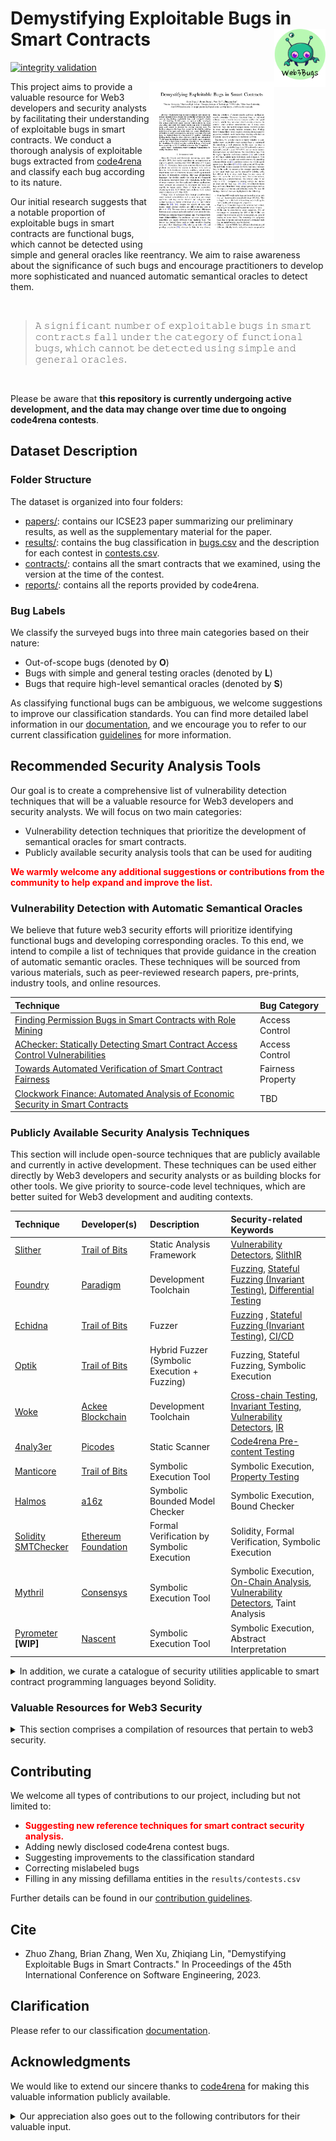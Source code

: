 # Demystifying Exploitable Bugs in Smart Contracts <a href="https://openai.com/product/dall-e-2"><img src="resources/logo.png" alt="Logo" align="right" width="82"/></a>

[![integrity validation](https://github.com/ZhangZhuoSJTU/Web3Bugs/actions/workflows/validate.yml/badge.svg)](https://github.com/ZhangZhuoSJTU/Web3Bugs/actions/workflows/validate.yml)

<p>
<a href="papers/icse23.pdf"> <img title="" src="resources/paper.jpg" alt="loading-ag-167" align="right" width="200"></a>

This project aims to provide a valuable resource for Web3 developers and security analysts by facilitating their understanding of exploitable bugs in smart contracts. We conduct a thorough analysis of exploitable bugs extracted from [code4rena](https://code4rena.com/) and classify each bug according to its nature.

Our initial research suggests that a notable proportion of exploitable bugs in smart contracts are functional bugs, which cannot be detected using simple and general oracles like reentrancy. We aim to raise awareness about the significance of such bugs and encourage practitioners to develop more sophisticated and nuanced automatic semantical oracles to detect them.
</p>

<br>


> 𝙰 𝚜𝚒𝚐𝚗𝚒𝚏𝚒𝚌𝚊𝚗𝚝 𝚗𝚞𝚖𝚋𝚎𝚛 𝚘𝚏 𝚎𝚡𝚙𝚕𝚘𝚒𝚝𝚊𝚋𝚕𝚎 𝚋𝚞𝚐𝚜 𝚒𝚗 𝚜𝚖𝚊𝚛𝚝 𝚌𝚘𝚗𝚝𝚛𝚊𝚌𝚝𝚜 𝚏𝚊𝚕𝚕 𝚞𝚗𝚍𝚎𝚛 𝚝𝚑𝚎 𝚌𝚊𝚝𝚎𝚐𝚘𝚛𝚢 𝚘𝚏 𝚏𝚞𝚗𝚌𝚝𝚒𝚘𝚗𝚊𝚕 𝚋𝚞𝚐𝚜, 𝚠𝚑𝚒𝚌𝚑 𝚌𝚊𝚗𝚗𝚘𝚝 𝚋𝚎 𝚍𝚎𝚝𝚎𝚌𝚝𝚎𝚍 𝚞𝚜𝚒𝚗𝚐 𝚜𝚒𝚖𝚙𝚕𝚎 𝚊𝚗𝚍 𝚐𝚎𝚗𝚎𝚛𝚊𝚕 𝚘𝚛𝚊𝚌𝚕𝚎𝚜.

<br>

Please be aware that __this repository is currently undergoing active development, and the data may change over time due to ongoing code4rena contests__.

## Dataset Description

### Folder Structure

The dataset is organized into four folders:

+ [papers/](papers/): contains our ICSE23 paper summarizing our preliminary results, as well as the supplementary material for the paper.
+ [results/](results/): contains the bug classification in [bugs.csv](results/bugs.csv) and the description for each contest in [contests.csv](results/contests.csv).
+ [contracts/](contracts/): contains all the smart contracts that we examined, using the version at the time of the contest.
+ [reports/](reports/): contains all the reports provided by code4rena.

### Bug Labels

We classify the surveyed bugs into three main categories based on their nature: 

+ Out-of-scope bugs (denoted by __O__)
+ Bugs with simple and general testing oracles (denoted by __L__)
+ Bugs that require high-level semantical oracles (denoted by __S__)

As classifying functional bugs can be ambiguous, we welcome suggestions to improve our classification standards. You can find more detailed label information in our [documentation](docs/standard.md), and we encourage you to refer to our current classification [guidelines](docs/standard.md#process) for more information.

## Recommended Security Analysis Tools

Our goal is to create a comprehensive list of vulnerability detection techniques that will be a valuable resource for Web3 developers and security analysts. We will focus on two main categories:

+ Vulnerability detection techniques that prioritize the development of semantical oracles for smart contracts.
+ Publicly available security analysis tools that can be used for auditing

<span style="color:red"><strong>We warmly welcome any additional suggestions or contributions from the community to help expand and improve the list. </strong></span> 

### Vulnerability Detection with Automatic Semantical Oracles

We believe that future web3 security efforts will prioritize identifying functional bugs and developing corresponding oracles. To this end, we intend to compile a list of techniques that provide guidance in the creation of automatic semantic oracles. These techniques will be sourced from various materials, such as peer-reviewed research papers, pre-prints, industry tools, and online resources.

| Technique                                                                                                                                          | Bug Category   |
| :------------------------------------------------------------------------------------------------------------------------------------------------- | :------------- |
| [Finding Permission Bugs in Smart Contracts with Role Mining](https://personal.ntu.edu.sg/yi_li/files/Liu2022FPB.pdf)                              | Access Control |
| [AChecker: Statically Detecting Smart Contract Access Control Vulnerabilities](https://people.ece.ubc.ca/mjulia/publications/ACheckerICSE2023.pdf) | Access Control |
| [Towards Automated Verification of Smart Contract Fairness](https://personal.ntu.edu.sg/yi_li/files/Liu2020TAV.pdf) | Fairness Property |
| [Clockwork Finance: Automated Analysis of Economic Security in Smart Contracts](https://www.computer.org/csdl/proceedings-article/sp/2023/933600a622/1He7Yru4ls4) | TBD |

### Publicly Available Security Analysis Techniques

This section will include open-source techniques that are publicly available and currently in active development. These techniques can be used either directly by Web3 developers and security analysts or as building blocks for other tools. We give priority to source-code level techniques, which are better suited for Web3 development and auditing contexts.

| Technique                                                                        | Developer(s)                                               | Description                                  | Security-related Keywords                                                                                                                                                                                                                                                                                                                                                                                                                                                                                                                                                |
| :------------------------------------------------------------------------------- | :--------------------------------------------------------- | :------------------------------------------- | :----------------------------------------------------------------------------------------------------------------------------------------------------------------------------------------------------------------------------------------------------------------------------------------------------------------------------------------------------------------------------------------------------------------------------------------------------------------------------------------------------------------------------------------------------------------------- |
| [Slither](https://github.com/crytic/slither)                                     | [Trail of Bits](https://www.trailofbits.com/)              | Static Analysis Framework                    | [Vulnerability Detectors](https://github.com/crytic/slither/blob/master/trophies.md), [SlithIR](https://github.com/crytic/slither/wiki/SlithIR)                                                                                                                                                                                                                                                                                                                                                                                                                          |
| [Foundry](https://github.com/foundry-rs/foundry)                                 | [Paradigm](https://www.paradigm.xyz/)                      | Development Toolchain                        | [Fuzzing](https://book.getfoundry.sh/forge/fuzz-testing), [Stateful Fuzzing (Invariant Testing)](https://book.getfoundry.sh/forge/invariant-testing#invariant-testing), [Differential Testing](https://book.getfoundry.sh/forge/differential-ffi-testing#differential-testing)                                                                                                                                                                                                                                                                                           |
| [Echidna](https://github.com/crytic/echidna)                                     | [Trail of Bits](https://www.trailofbits.com/)              | Fuzzer                                       | [Fuzzing](https://github.com/crytic/echidna#echidna-a-fast-smart-contract-fuzzer-)                                                                                                                                                                                                                                                                                                 , [Stateful Fuzzing (Invariant Testing)](https://github.com/crytic/echidna#writing-invariants), [CI/CD](https://github.com/crytic/echidna#using-echidna-in-a-github-actions-workflow) |
| [Optik](https://github.com/crytic/optik)                                         | [Trail of Bits](https://www.trailofbits.com/)              | Hybrid Fuzzer (Symbolic Execution + Fuzzing) | Fuzzing, Stateful Fuzzing, Symbolic Execution                                                                                                                                                                                                                                                                                                                                                                                                                                                                                                                            |
| [Woke](https://github.com/Ackee-Blockchain/woke)                                 | [Ackee Blockchain](https://ackeeblockchain.com/)           | Development Toolchain                        | [Cross-chain Testing](https://ackeeblockchain.com/woke/docs/2.1.0/testing-framework/cross-chain-testing/#relaying-events), [Invariant Testing](https://ackeeblockchain.com/woke/docs/2.1.0/testing-framework/fuzzing/), [Vulnerability Detectors](https://ackeeblockchain.com/woke/docs/devel/detectors/), [IR](https://ackeeblockchain.com/woke/docs/devel/api-reference/ir/abc/)                                                                                                                                                                                       |
| [4naly3er](https://github.com/Picodes/4naly3er)                                  | [Picodes](https://twitter.com/thePicodes)                  | Static Scanner                               | [Code4rena Pre-content Testing](https://docs.code4rena.com/roles/wardens/submission-policy#automated-findings-ineligible)                                                                                                                                                                                                                                                                                                                                                                                                                                                |
| [Manticore](https://github.com/trailofbits/manticore)                            | [Trail of Bits](https://www.trailofbits.com/)              | Symbolic Execution Tool                      | Symbolic Execution, [Property Testing](https://manticore.readthedocs.io/en/latest/verifier.html)                                                                                                                                                                                                                                                                                                                                                                                                                                                                         |
| [Halmos](https://github.com/a16z/halmos)                                         | [a16z](https://github.com/a16z)                            | Symbolic Bounded Model Checker               | Symbolic Execution, Bound Checker                                                                                                                                                                                                                                                                                                                                                                                                                                                                                                                                        |
| [Solidity SMTChecker](https://docs.soliditylang.org/en/latest/smtchecker.html)   | [Ethereum Foundation](https://ethereum.org/en/foundation/) | Formal Verification by Symbolic Execution     | Solidity, Formal Verification, Symbolic Execution                                                                                                                                                                                                                                                                                                                                                                                                                                                                                                                        |
| [Mythril](https://github.com/ConsenSys/mythril)                                  | [Consensys](https://consensys.net/)                        | Symbolic Execution Tool                       | Symbolic Execution, [On-Chain Analysis](https://mythril-classic.readthedocs.io/en/develop/security-analysis.html#analyzing-on-chain-contracts), [Vulnerability Detectors](https://mythril-classic.readthedocs.io/en/develop/analysis-modules.html), Taint Analysis |
| [Pyrometer](https://github.com/nascentxyz/pyrometer) __[WIP]__                       | [Nascent](https://www.nascent.xyz/)                        | Symbolic Execution Tool  | Symbolic Execution, Abstract Interpretation |

<details>
<summary>In addition, we curate a catalogue of security utilities applicable to smart contract programming languages beyond Solidity.</summary></br>

| Technique                                                                        | Language                                               | Description                                  | Security-related Keywords                                                                                                                                                                                                                                                                                                                                                                                                                                                                                                                                                |
| :------------------------------------------------------------------------------- | :--------------------------------------------------------- | :------------------------------------------- | :----------------------------------------------------------------------------------------------------------------------------------------------------------------------------------------------------------------------------------------------------------------------------------------------------------------------------------------------------------------------------------------------------------------------------------------------------------------------------------------------------------------------------------------------------------------------- |
| [Move Prover](https://github.com/move-language/move/tree/main/language/move-prover) | [Move](https://github.com/move-language) | Formal Specification and Verification     | Formal Verification |
</details>

### Valuable Resources for Web3 Security

<details>
<summary>This section comprises a compilation of resources that pertain to web3 security.</summary></br>

| Resource | Keywords |
| :-------- | :------- |
| [Academic Smart Contract Papers](https://github.com/hzysvilla/Academic_Smart_Contract_Papers) | Academic Paper List |
| [DeFi Hacks Reproduce - Foundry](https://github.com/SunWeb3Sec/DeFiHackLabs) | Attack Replication |
| [Smart Contract Security Verification Standard](https://github.com/ComposableSecurity/SCSVS) | Security Checklist  |
| [Awesome MythX Smart Contract Security Tools](https://github.com/muellerberndt/awesome-mythx-smart-contract-security-tools) | Security Analysis Service |
| [Common Security Properties of Smart Contracts](https://github.com/crytic/properties) | Security Compliance Suite |
| [Immunefi PoC Templates](https://github.com/immunefi-team/forge-poc-templates) | PoC Templates |
| [Awesome MEV Resources](https://github.com/0xalpharush/awesome-MEV-resources) | MEV Resources |
| [Front-Running Attack Benchmark Construction and Vulnerability Detection Technique Evaluation](https://arxiv.org/abs/2212.12110) | Front-Running Dataset |
</details>

## Contributing

We welcome all types of contributions to our project, including but not limited to:

+ <span style="color:red"><strong>Suggesting new reference techniques for smart contract security analysis.</strong></span>
+ Adding newly disclosed code4rena contest bugs.
+ Suggesting improvements to the classification standard
+ Correcting mislabeled bugs
+ Filling in any missing defillama entities in the `results/contests.csv`

Further details can be found in our [contribution guidelines](docs/contribution.md).

## Cite

+ Zhuo Zhang, Brian Zhang, Wen Xu, Zhiqiang Lin, "Demystifying Exploitable Bugs in Smart Contracts." In Proceedings of the 45th International Conference on Software Engineering, 2023.

## Clarification

Please refer to our classification [documentation](docs/classification.md).

## Acknowledgments

We would like to extend our sincere thanks to [code4rena](https://code4rena.com/) for making this valuable information publicly available.

<details>
<summary>Our appreciation also goes out to the following contributors for their valuable input.</summary></br>

+ [__ItsNio__](https://github.com/niothefirst)
+ [__Wen Xu__](https://github.com/tarafans)
+ [__Patrick Collins__](https://github.com/PatrickAlphaC)
+ [__Meng Xu__](https://twitter.com/meng_xu_cs)
+ [__y3s0n__](https://github.com/CharesFang)
+ [__William Aaron Cheung__](https://github.com/Troublor)
+ [__soaphorn__](https://github.com/soaphorn)

</details>
